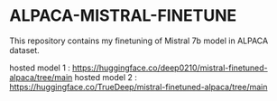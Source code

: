 # ALPACA-MISTRAL-FINETUNE
This repository contains my finetuning of Mistral 7b model in ALPACA dataset.


hosted model 1 : https://huggingface.co/deep0210/mistral-finetuned-alpaca/tree/main
hosted model 2 : https://huggingface.co/TrueDeep/mistral-finetuned-alpaca/tree/main
